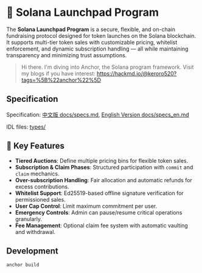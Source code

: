 # 🚀 Solana Launchpad Program

The **Solana Launchpad Program** is a secure, flexible, and on-chain fundraising protocol designed for token launches on the Solana blockchain. It supports multi-tier token sales with customizable pricing, whitelist enforcement, and dynamic subscription handling — all while maintaining transparency and minimizing trust assumptions.

> Hi there. I'm diving into Anchor, the Solana program framework. Visit my blogs if you have interest: https://hackmd.io/@keroro520?tags=%5B%22anchor%22%5D

## Specification

Specification: [中文版 docs/specs.md](docs/specs.md), [English Version docs/specs_en.md](docs/specs_en.md)

IDL files: [types/](types/)


## 🔧 Key Features

* **Tiered Auctions**: Define multiple pricing bins for flexible token sales.
* **Subscription & Claim Phases**: Structured participation with `commit` and `claim` mechanics.
* **Over-subscription Handling**: Fair allocation and automatic refunds for excess contributions.
* **Whitelist Support**: Ed25519-based offline signature verification for permissioned sales.
* **User Cap Control**: Limit maximum commitment per user.
* **Emergency Controls**: Admin can pause/resume critical operations granularly.
* **Fee Management**: Optional claim fee system with automatic vaulting and withdrawal.


## Development

```bash
anchor build
```
